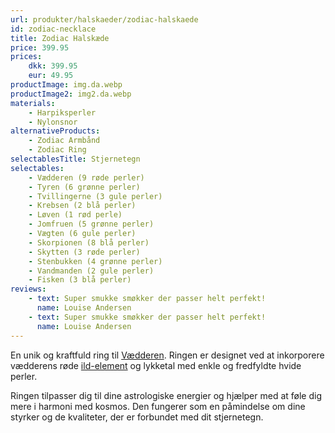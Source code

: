 ```yaml
---
url: produkter/halskaeder/zodiac-halskaede
id: zodiac-necklace
title: Zodiac Halskæde
price: 399.95
prices:
    dkk: 399.95
    eur: 49.95
productImage: img.da.webp
productImage2: img2.da.webp
materials:
    - Harpiksperler
    - Nylonsnor
alternativeProducts:
    - Zodiac Armbånd
    - Zodiac Ring
selectablesTitle: Stjernetegn
selectables:
    - Vædderen (9 røde perler)
    - Tyren (6 grønne perler)
    - Tvillingerne (3 gule perler)
    - Krebsen (2 blå perler)
    - Løven (1 rød perle)
    - Jomfruen (5 grønne perler)
    - Vægten (6 gule perler)
    - Skorpionen (8 blå perler)
    - Skytten (3 røde perler)
    - Stenbukken (4 grønne perler)
    - Vandmanden (2 gule perler)
    - Fisken (3 blå perler)
reviews:
    - text: Super smukke smøkker der passer helt perfekt!
      name: Louise Andersen
    - text: Super smukke smøkker der passer helt perfekt!
      name: Louise Andersen
---
```


En unik og kraftfuld ring til [Vædderen](/da/vademecum/stjernetegn/vaedderen).
Ringen er designet ved at inkorporere vædderens røde
[ild-element](/da/vademecum/elementer/ild) og lykketal med enkle og fredfyldte
hvide perler.

Ringen tilpasser dig til dine astrologiske energier og hjælper med at føle dig
mere i harmoni med kosmos. Den fungerer som en påmindelse om dine styrker og de
kvaliteter, der er forbundet med dit stjernetegn.
